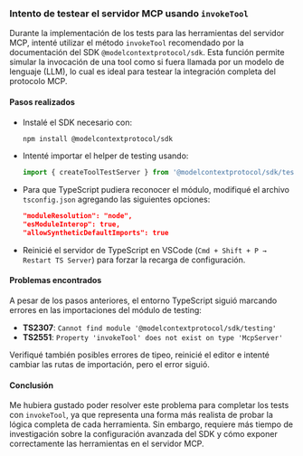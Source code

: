 ### Intento de testear el servidor MCP usando `invokeTool`

Durante la implementación de los tests para las herramientas del servidor MCP, intenté utilizar el método `invokeTool` recomendado por la documentación del SDK `@modelcontextprotocol/sdk`. Esta función permite simular la invocación de una tool como si fuera llamada por un modelo de lenguaje (LLM), lo cual es ideal para testear la integración completa del protocolo MCP.

#### Pasos realizados

- Instalé el SDK necesario con:
  ```bash
  npm install @modelcontextprotocol/sdk
  ```

- Intenté importar el helper de testing usando:
  ```ts
  import { createToolTestServer } from '@modelcontextprotocol/sdk/testing';
  ```

- Para que TypeScript pudiera reconocer el módulo, modifiqué el archivo `tsconfig.json` agregando las siguientes opciones:
  ```json
  "moduleResolution": "node",
  "esModuleInterop": true,
  "allowSyntheticDefaultImports": true
  ```

- Reinicié el servidor de TypeScript en VSCode (`Cmd + Shift + P → Restart TS Server`) para forzar la recarga de configuración.

#### Problemas encontrados

A pesar de los pasos anteriores, el entorno TypeScript siguió marcando errores en las importaciones del módulo de testing:

- **TS2307**: `Cannot find module '@modelcontextprotocol/sdk/testing'`
- **TS2551**: `Property 'invokeTool' does not exist on type 'McpServer'`

Verifiqué también posibles errores de tipeo, reinicié el editor e intenté cambiar las rutas de importación, pero el error siguió.

#### Conclusión

Me hubiera gustado poder resolver este problema para completar los tests con `invokeTool`, ya que representa una forma más realista de probar la lógica completa de cada herramienta. Sin embargo, requiere más tiempo de investigación sobre la configuración avanzada del SDK y cómo exponer correctamente las herramientas en el servidor MCP.
